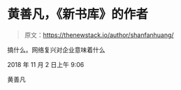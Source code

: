 # 黄善凡，《新书库》的作者

> 原文：<https://thenewstack.io/author/shanfanhuang/>

搞什么。网络复兴对企业意味着什么

2018 年 11 月 2 日上午 9:06

黄善凡